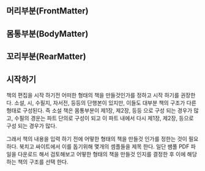 
## 머리부분(FrontMatter)

## 몸통부분(BodyMatter)

## 꼬리부분(RearMatter)


## 시작하기

책의 편집을 시작 하기전 어떠한 형태의 책을 만들것인가를 정하고 시작 하기를 권장한다.
소설, 시, 수필지, 자서전, 등등의 단행본이 있지만, 이들도 대부분 책의 구조가 다른 형태로 구성된다. 즉 소설 책은 몸통부분이 제1장, 제2장, 등등 으로 구성 되는 경우가 많고, 수필의 경운는 파트 단의로 구성이 되고 이 파트 내에서 다시 제1장, 제2장, 등으로 구성 되는 경우가 많다.

그래서 책의 내용을 입력 하기 전에 어떻한 형태의 책을 만들것 인가를 정한는 것이 필요하다.
북치고 싸이트에서 이를 돕기위해 몇개의 셈플들을 제목 한다.
일단 쌤풀 PDF 파일을 다운로드 해서 검토해보고 어떻한 형태의 책을 만들것 인지를 결정한 후 이에 해당 하는 책의 구조를 선택 한다.


